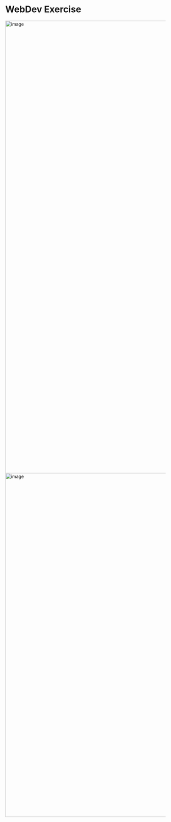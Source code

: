 # WebDev Exercise
<img width="1422" alt="image" src="https://github.com/user-attachments/assets/9e32fea2-9981-45d5-a975-1a4fe8157ade">
<img width="1081" alt="image" src="https://github.com/user-attachments/assets/b0f7ce49-3edf-41f5-bd25-1310e36907d7">

